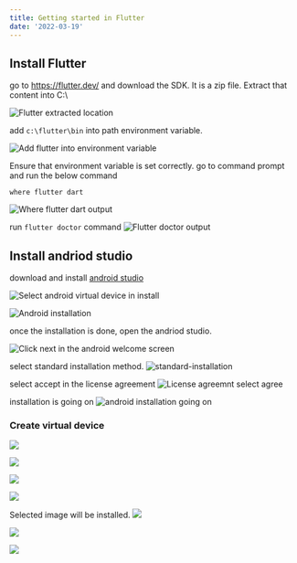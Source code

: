 ```yaml
---
title: Getting started in Flutter
date: '2022-03-19'
---
```


## Install Flutter

go to https://flutter.dev/ and download the SDK. It is a zip file.
Extract that content into C:\

![Flutter extracted location](flutterExtractedLocation.png)

add `c:\flutter\bin` into path environment variable.

![Add flutter into environment variable](add-into-env-variable.png)

Ensure that environment variable is set correctly.
go to command prompt and run the below command

```
where flutter dart
```
![Where flutter dart output](where-flutter-dart-output.png)

run `flutter doctor` command
![Flutter doctor output](flutter-doctor-output.png)

## Install andriod studio

download and install [android studio](https://developer.android.com/studio)

![Select android virtual device in install](andriod-install-select-virtual-dev.png)

![Android installation](andriod-installation.png)

once the installation is done, open the andriod studio.

![Click next in the android welcome screen](click-next-in-android-welcome.png)

select standard installation method.
![standard-installation](standard-installation.png)

select accept in the license agreement
![License agreemnt select agree](select-agree.png)

installation is going on
![android installation going on](installation-is-going.png)

### Create virtual device

![](open-create-virtual-device.png)

![](click-create-device.png)

![](select-phone.png)

![](select-image-and-download.png)

Selected image will be installed.
![](selected-image-installing.png)

![](after-image-installed-click-next.png)

![](select-device-and-run.png)